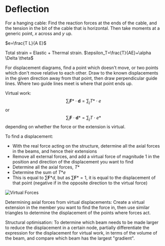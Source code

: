 # Deflection

For a hanging cable: Find the reaction forces at the ends of the cable, and the tension in the bit of the cable that is horizontal. Then take moments at a generic point, $x$ across and $y$ up.

$e=\frac{T L}{A E}$

Total strain = Elastic + Thermal strain. $\epsilon_T=\frac{T}{AE}+\alpha \Delta \theta$

For displacement diagrams, find a point which doesn't move, or two points which don't move relative to each other. Draw to the known displacements in the given direction away from that point, then draw perpendicular guide lines. Where two guide lines meet is where that point ends up.

Virtual work: $$\sum_i \textbf{F}\mbox{*}\cdot \textbf{d} = \sum_j T\mbox{*} \cdot e$$ or
 $$\sum_i \textbf{F}\cdot \textbf{d}\mbox{*} = \sum_j T \cdot e\mbox{*}$$
depending on whether the force or the extension is virtual.

To find a displacement:
* With the real force acting on the structure, determine all the axial forces in the beams, and hence their extensions
* Remove all external forces, and add a virtual force of magnitude $1$ in the position and direction of the displacement you want to find
* Determine all the axial forces, $T\mbox{*}$
* Determine the sum of $T\mbox{*}e$
* This is equal to $\sum \textbf{F}\mbox{*}d$, but as $\sum \textbf{F}\mbox{*}=1$, it is equal to the displacement of that point (negative if in the opposite direction to the virtual force)

![Virtual Forces](Virtual%20Forces.png)

Determining axial forces from virtual displacements:
Create a virtual extension in the member you want to find the force in, then use similar triangles to determine the displacement of the points where forces act.

Structural optimisation:
To determine which beam needs to be made larger to reduce the displacement in a certain node, partially differentiate the expression for the displacement for virtual work, in terms of the volume of the beam, and compare which beam has the largest "gradient".
